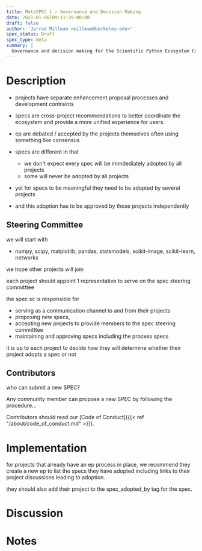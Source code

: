 ```yaml
---
title: MetaSPEC 1 — Governance and Decision Making
date: 2021-01-06T09:11:39-08:00
draft: false
author: 'Jarrod Millman <millman@berkeley.edu>'
spec_status: Draft
spec_type: meta
summary: |
  Governance and decision making for the Scientific Python Ecosystem Coordination project.
---
```


# Description

- projects have separate enhancement proposal processes and development contraints
- specs are cross-project recommendations to better coordinate the ecosystem and
  provide a more unified experience for users.

- ep are debated / accepted by the projects themselves often using something
  like consensus
- specs are different in that  

  - we don't expect every spec will be immdediately adopted by all projects
  - some will never be adopted by all projects

- yet for specs to be meaningful they need to be adopted by several projects
- and this adoption has to be approved by those projects independently

## Steering Committee

we will start with 

- numpy, scipy, matplotlib, pandas, statsmodels, scikit-image, scikit-learn, networkx

we hope other projects will join

each project should appoint 1 representative to serve on the spec steering committtee

the spec sc is responsible for
- serving as a communication channel to and from their projects 
- proposing new specs,
- accepting new projects to provide members to the spec steering committtee
- maintaining and approving specs including the process specs

it is up to each project to decide how they will determine whether their
project adopts a spec or not

## Contributors

who can submit a new SPEC?

Any community member can propose a new SPEC by following the procedure...

Contributors should read our [Code of Conduct]({{< ref
"/about/code_of_conduct.md" >}}).

# Implementation

for projects that already have an ep process in place, we recommend they
create a new ep to list the specs they have adopted including links to their
project discussions leading to adoption.

they should also add their project to the spec_adopted_by tag for the spec.

# Discussion

# Notes
